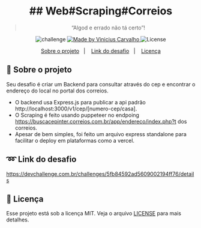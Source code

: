 <h1 align="center">
  ## Web#Scraping#Correios
</h1>

<blockquote align="center">“Algod e errado não tá certo”!</blockquote>

<p align="center">
  <img alt="challenge" src="https://img.shields.io/badge/challenge-%2304D361">

  <a href="https://github.com/carvalhoviniciusluiz">
    <img alt="Made by Vinicius Carvalho" src="https://img.shields.io/badge/made%20by-Vinicius%20Carvalho-%2304D361">
  </a>

  <img alt="License" src="https://img.shields.io/badge/license-MIT-%2304D361">
</p>

<p align="center">
  <a href="#rocket-sobre-o-projeto">Sobre o projeto</a>&nbsp;&nbsp;&nbsp;|&nbsp;&nbsp;&nbsp;
  <a href="#loop-link-do-desafio">Link do desafio</a>&nbsp;&nbsp;&nbsp;|&nbsp;&nbsp;&nbsp;
  <a href="#memo-licença">Licença</a>
</p>

## :rocket: Sobre o projeto

Seu desafio é criar um Backend para consultar através do cep e encontrar o endereço do local no portal dos correios.

- O backend usa Express.js para publicar a api padrão http://localhost:3000/v1/cep/[numero-cep/casa].
- O Scraping é feito usando puppeteer no endpoing https://buscacepinter.correios.com.br/app/endereco/index.php?t dos correios.
- Apesar de bem simples, foi feito um arquivo express standalone para facilitar o deploy em plataformas como a vercel.

## :loop: Link do desafio

https://devchallenge.com.br/challenges/5fb84592ad5609002194ff76/details

## :memo: Licença

Esse projeto está sob a licença MIT. Veja o arquivo [LICENSE](LICENSE.md) para mais detalhes.
